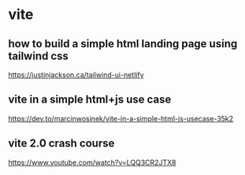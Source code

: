 # vite

## how to build a simple html landing page using tailwind css

https://justinjackson.ca/tailwind-ui-netlify

## vite in a simple html+js use case

https://dev.to/marcinwosinek/vite-in-a-simple-html-js-usecase-35k2

## vite 2.0 crash course

https://www.youtube.com/watch?v=LQQ3CR2JTX8
